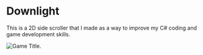 # Downlight
This is a 2D side scroller that I made as a way to improve my C# coding and game development skills. 

![Game Title.](Desktop/Guitar/Downlight_Title.PNG)